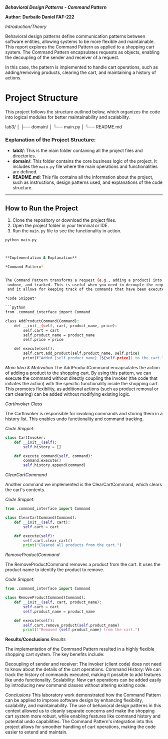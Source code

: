 ***Behavioral Design Patterns - Command Pattern***

**Author:   Durbailo Daniel FAF-222**


*Introduction/Theory*

Behavioral design patterns define communication patterns between software entities, allowing systems to be more flexible and maintainable. This report explores the Command Pattern as applied to a shopping cart system. The Command Pattern encapsulates requests as objects, enabling the decoupling of the sender and receiver of a request.

In this case, the pattern is implemented to handle cart operations, such as adding/removing products, clearing the cart, and maintaining a history of actions.



# Project Structure

This project follows the structure outlined below, which organizes the code into logical modules for better maintainability and scalability.

lab3/ │ ├── domain/ │ └── main.py │ └── README.md


### **Explanation of the Project Structure:**

- **lab3/**: This is the main folder containing all the project files and directories.
- **domain/**: This folder contains the core business logic of the project. It includes the `main.py` file where the main operations and functionalities are defined.
- **README.md**: This file contains all the information about the project, such as instructions, design patterns used, and explanations of the code structure.

---

## How to Run the Project

1. Clone the repository or download the project files.
2. Open the project folder in your terminal or IDE.
3. Run the `main.py` file to see the functionality in action.

```bash
python main.py



**Implementation & Explanation**

*Command Pattern*


The Command Pattern transforms a request (e.g., adding a product) into an object that can be executed,
 undone, and tracked. This is useful when you need to decouple the request sender from the request receiver, 
 and it allows for keeping track of the commands that have been executed.

*Code Snippet*

```python
from .command_interface import Command

class AddProductCommand(Command):
    def __init__(self, cart, product_name, price):
        self.cart = cart
        self.product_name = product_name
        self.price = price

    def execute(self):
        self.cart.add_product(self.product_name, self.price)
        print(f"Added {self.product_name} (${self.price}) to the cart.")
```

*Main Idea & Motivation*
The AddProductCommand encapsulates the action of adding a product to the shopping cart.
 By using this pattern, we can execute the command without directly coupling the invoker 
 (the code that initiates the action) with the specific functionality inside the shopping cart.
 This promotes flexibility, as additional actions (such as product removal or cart clearing)
 can be added without modifying existing logic.

*CartInvoker Class*

The CartInvoker is responsible for invoking commands and storing them in a history list.
 This enables undo functionality and command tracking.

*Code Snippet:*

```python
class CartInvoker:
    def __init__(self):
        self.history = []

    def execute_command(self, command):
        command.execute()
        self.history.append(command)
```

*ClearCartCommand* 

Another command we implemented is the ClearCartCommand, which clears the cart's contents.


*Code Snippet:*

```python
from .command_interface import Command

class ClearCartCommand(Command):
    def __init__(self, cart):
        self.cart = cart

    def execute(self):
        self.cart.clear_cart()
        print("Cleared all products from the cart.")

```



*RemoveProductCommand*

The RemoveProductCommand removes a product from the cart. 
It uses the product name to identify the product to remove.

*Code Snippet:*

```python
from .command_interface import Command

class RemoveProductCommand(Command):
    def __init__(self, cart, product_name):
        self.cart = cart
        self.product_name = product_name

    def execute(self):
        self.cart.remove_product(self.product_name)
        print(f"Removed {self.product_name} from the cart.")
```


**Results/Conclusions**
*Results*


The implementation of the Command Pattern resulted in a highly flexible shopping cart system. The key benefits include:

Decoupling of sender and receiver: The invoker (client code) does not need to know about the details of the cart operations.
Command History: We can track the history of commands executed, making it possible to add features like undo functionality.
Scalability: New cart operations can be added easily by introducing new command classes without altering existing code.

*Conclusions*
This laboratory work demonstrated how the Command Pattern can be applied to improve software design by enhancing flexibility,
 scalability, and maintainability. The use of behavioral design patterns in this context allowed us to cleanly 
 separate concerns and make the shopping cart system more robust, while enabling features like command history
  and potential undo capabilities. The Command Pattern's integration into this project allows for smoother handling 
  of cart operations, making the code easier to extend and maintain.